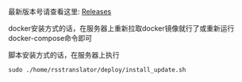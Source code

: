最新版本号请查看这里: [Releases](https://github.com/rss-translator/RSS-Translator/releases)

docker安装方式的话，在服务器上重新拉取docker镜像就行了或重新运行docker-compose命令即可

脚本安装方式的话，在服务器上执行

`sudo ./home/rsstranslator/deploy/install_update.sh`